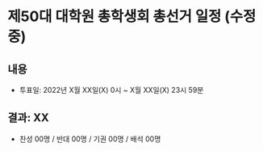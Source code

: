 제50대 대학원 총학생회 총선거 일정 (수정중)
===

## 내용

- 투표일: 2022년 X월 XX일(X) 0시 ~ X월 XX일(X) 23시 59분


## 결과: XX
- 찬성 00명 / 반대 00명 / 기권 00명 / 배석 00명
